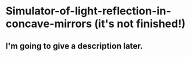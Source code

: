 # Simulator-of-light-reflection-in-concave-mirrors (it's not finished!)
## I'm going to give a description later. 
